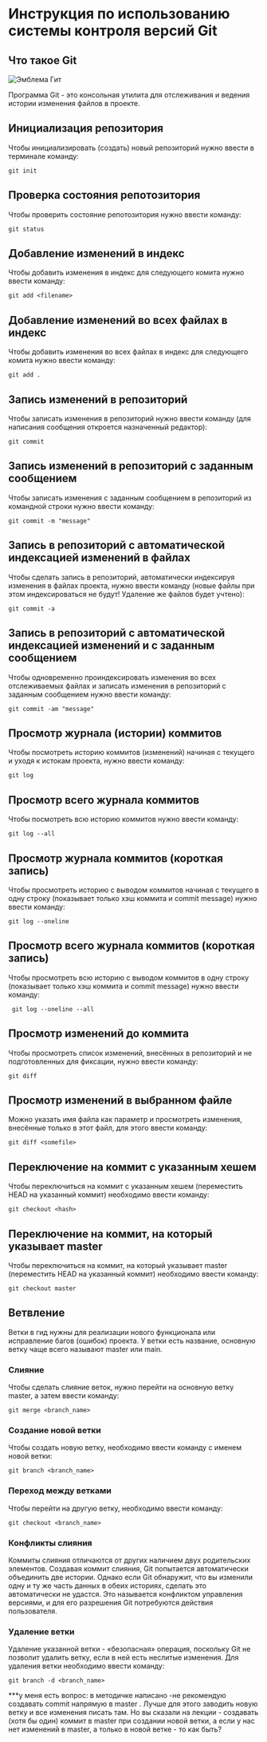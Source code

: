 # **Инструкция по использованию системы контроля версий Git**

## Что такое Git

![Эмблема Гит](253-2536029_sleep-icon-mode-hd-png-download.png)

Программа Git - это консольная утилита для отслеживания и ведения истории изменения файлов в проекте. 

## Инициализация репозитория

Чтобы инициализировать (создать) новый репозиторий нужно ввести в терминале команду:

    git init

## Проверка состояния репотозитория

Чтобы проверить состояние репотозитория нужно ввести команду:

    git status

## Добавление изменений в индекс

Чтобы добавить изменения в индекс для следующего комита нужно ввести команду:

    git add <filename>

## Добавление изменений во всех файлах в индекс

Чтобы добавить изменения во всех файлах в индекс для следующего комита нужно ввести команду:

    git add .

## Запись изменений в репозиторий

Чтобы записать изменения в репозиторий нужно ввести команду (для написания сообщения откроется назначенный редактор):

    git commit

## Запись изменений в репозиторий с заданным сообщением

Чтобы записать изменения с заданным сообщением в репозиторий из командной строки нужно ввести команду:

    git commit -m "message"


## Запись в репозиторий с автоматической индексацией изменений в файлах

Чтобы сделать запись в репозиторий, автоматически индексируя изменения в файлах проекта, нужно ввести команду (новые файлы при этом индексироваться не будут! Удаление же файлов
будет учтено):

    git commit -a

## Запись в репозиторий с автоматической индексацией изменений и с заданным сообщением

Чтобы одновременно проиндексировать изменения во всех отслеживаемых файлах и записать изменения в репозиторий с заданным сообщением нужно ввести команду:

    git commit -am "message"

## Просмотр журнала (истории) коммитов

Чтобы посмотреть историю коммитов (изменений) начиная с текущего и уходя к истокам проекта, нужно ввести команду:

    git log

## Просмотр всего журнала коммитов

Чтобы посмотреть всю историю коммитов нужно ввести команду:

    git log --all

## Просмотр журнала коммитов (короткая запись)

Чтобы просмотреть историю с выводом коммитов начиная с текущего в одну строку (показывает только хэш коммита и commit message) нужно ввести команду:

    git log --oneline

## Просмотр всего журнала коммитов (короткая запись)

Чтобы просмотреть всю историю с выводом коммитов в одну строку (показывает только хэш коммита и commit message) нужно ввести команду:

     git log --oneline --all

## Просмотр изменений до коммита

Чтобы просмотреть список изменений, внесённых в репозиторий и не подготовленных для фиксации, нужно ввести команду:

    git diff

## Просмотр изменений в выбранном файле

Можно указать имя файла как параметр и просмотреть изменения, внесённые только в этот файл, для этого ввести команду:

    git diff <somefile>

## Переключение на коммит с указанным хешем

Чтобы переключиться на коммит с указанным хешем (переместить HEAD на указанный коммит) необходимо ввести команду:

    git checkout <hash>

## Переключение на коммит, на который указывает master

Чтобы переключиться на коммит, на который указывает master (переместить HEAD на указанный коммит) необходимо ввести команду:

    git checkout master

## Ветвление

Ветки в гид нужны для реализации нового функционала или исправление багов (ошибок) проекта. У ветки есть название, основную ветку чаще всего называют master или main.

### Слияние

Чтобы сделать слияние веток, нужно перейти на основную ветку master, а затем ввести команду:

    git merge <branch_name>

### Создание новой ветки

Чтобы создать новую ветку, необходимо ввести команду c именем новой ветки:

    git branch <branch_name>

### Переход между ветками

Чтобы перейти на другую ветку, необходимо ввести команду:

    git checkout <branch_name>

### Конфликты слияния

Коммиты слияния отличаются от других наличием двух родительских элементов. Создавая коммит слияния, Git попытается автоматически объединить две истории. Однако если Git обнаружит, что вы изменили одну и ту же часть данных в обеих историях, сделать это автоматически не удастся. Это называется конфликтом управления версиями, и для его разрешения Git потребуются действия пользователя.

### Удаление ветки

Удаление указанной ветки - «безопасная» операция, поскольку Git не позволит удалить ветку, если в ней есть неслитые изменения. Для удаления ветки необходимо ввести команду:

    git branch -d <branch_name>



    

***у меня есть вопрос: в методичке написано -не рекомендую создавать commit напрямую в master . Лучше для этого заводить новую ветку и все изменения писать там. 
Но вы сказали на лекции - создавать (хотя бы один) коммит в master при создании новой ветки, а если у нас нет изменений в master, а только в новой ветке - то как быть?